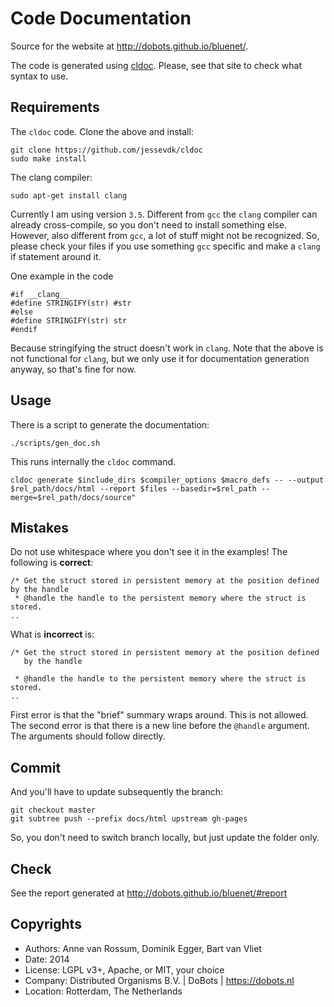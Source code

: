 # Code Documentation

Source for the website at http://dobots.github.io/bluenet/.

The code is generated using [cldoc](https://github.com/jessevdk/cldoc). Please, see that site to check what syntax to use.

## Requirements

The `cldoc` code. Clone the above and install:

    git clone https://github.com/jessevdk/cldoc
    sudo make install

The clang compiler:

    sudo apt-get install clang

Currently I am using version `3.5`. Different from `gcc` the `clang` compiler can already cross-compile, so you don't need to install something else. However, also different from `gcc`, a lot of stuff might not be recognized. So, please check your files if you use something `gcc` specific and make a `clang` if statement around it.

One example in the code

    #if __clang__
    #define STRINGIFY(str) #str
    #else
    #define STRINGIFY(str) str
    #endif

Because stringifying the struct doesn't work in `clang`. Note that the above is not functional for `clang`, but we only use it for documentation generation anyway, so that's fine for now.

## Usage

There is a script to generate the documentation:

    ./scripts/gen_doc.sh

This runs internally the `cldoc` command.

    cldoc generate $include_dirs $compiler_options $macro_defs -- --output $rel_path/docs/html --report $files --basedir=$rel_path --merge=$rel_path/docs/source"

## Mistakes

Do not use whitespace where you don't see it in the examples! The following is **correct**:

    /* Get the struct stored in persistent memory at the position defined by the handle
     * @handle the handle to the persistent memory where the struct is stored.
    ..

What is **incorrect** is:
 
    /* Get the struct stored in persistent memory at the position defined 
       by the handle
     
     * @handle the handle to the persistent memory where the struct is stored.
    ..

First error is that the "brief" summary wraps around. This is not allowed. The second error is that there is a new
line before the `@handle` argument. The arguments should follow directly.

## Commit

And you'll have to update subsequently the branch:

    git checkout master
    git subtree push --prefix docs/html upstream gh-pages

So, you don't need to switch branch locally, but just update the folder only.

## Check

See the report generated at http://dobots.github.io/bluenet/#report

## Copyrights

* Authors: Anne van Rossum, Dominik Egger, Bart van Vliet
* Date: 2014
* License:  LGPL v3+, Apache, or MIT, your choice
* Company: Distributed Organisms B.V. | DoBots | https://dobots.nl
* Location: Rotterdam, The Netherlands
